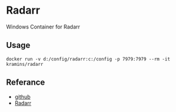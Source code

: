 # Radarr

Windows Container for Radarr

## Usage

`docker run -v d:/config/radarr:c:/config -p 7979:7979 --rm -it kramins/radarr`

## Referance
- [github](https://github.com/Kramins/docker-windows)
- [Radarr](https://radarr.video/)
